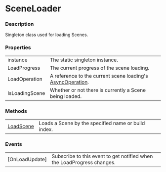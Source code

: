 SceneLoader
===

### Description
Singleton class used for loading Scenes.

### Properties
|||
| - | - |
| instance | The static singleton instance. |
| LoadProgress | The current progress of the scene loading. |
| LoadOperation | A reference to the current scene loading's [AsyncOperation](https://docs.unity3d.com/ScriptReference/AsyncOperation.html). |
| IsLoadingScene | Whether or not there is currently a Scene being loaded. |

### Methods
|||
| - | - |
| [LoadScene](/LoadScene.md) | Loads a Scene by the specified name or build index. |

### Events
|||
|-|-|
| [OnLoadUpdate] | Subscribe to this event to get notified when the LoadProgress changes. |
